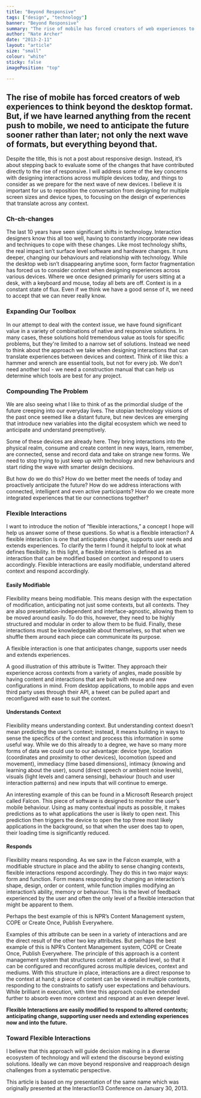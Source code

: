```yaml
---
title: "Beyond Responsive"
tags: ["design", "technology"]
banner: "Beyond Responsive"
summary: "The rise of mobile has forced creators of web experiences to think beyond the desktop format."
author: "Nate Archer"
date: "2013-2-11"
layout: "article"
size: "small"
colour: "white"
sticky: false
imagePosition: "top"

---
```


## The rise of mobile has forced creators of web experiences to think beyond the desktop format. But, if we have learned anything from the recent push to mobile, we need to anticipate the future sooner rather than later; not only the next wave of formats, but everything beyond that.

Despite the title, this is not a post about responsive design. Instead, it’s about stepping back to evaluate some of the changes that have contributed directly to the rise of responsive. I will address some of the key concerns with designing interactions across multiple devices today, and things to consider as we prepare for the next wave of new devices. I believe it is important for us to reposition the conversation from designing for multiple screen sizes and device types, to focusing on the design of experiences that translate across any context.

### Ch-ch-changes

The last 10 years have seen significant shifts in technology. Interaction designers know this all too well, having to constantly incorporate new ideas and techniques to cope with these changes. Like most technology shifts, the real impact isn’t surface level software and hardware changes. It runs deeper, changing our behaviours and relationship with technology.
While the desktop web isn’t disappearing anytime soon, form factor fragmentation has forced us to consider context when designing experiences across various devices. Where we once designed primarily for users sitting at a desk, with a keyboard and mouse, today all bets are off. Context is in a constant state of flux. Even if we think we have a good sense of it, we need to accept that we can never really know.

### Expanding Our Toolbox

In our attempt to deal with the context issue, we have found significant value in a variety of combinations of native and responsive solutions. In many cases, these solutions hold tremendous value as tools for specific problems, but they're limited to a narrow set of solutions. Instead we need to think about the approach we take when designing interactions that can translate experiences between devices and context. Think of it like this: a hammer and wrench are essential tools, but not for every job. We don't need another tool - we need a construction manual that can help us determine which tools are best for any project.

### Compounding The Problem

We are also seeing what I like to think of as the primordial sludge of the future creeping into our everyday lives. The utopian technology visions of the past once seemed like a distant future, but new devices are emerging that introduce new variables into the digital ecosystem which we need to anticipate and understand preemptively. 

Some of these devices are already here. They bring interactions into the physical realm, consume and create content in new ways, learn, remember, are connected, sense and record data and take on strange new forms.
We need to stop trying to just keep up with technology and new behaviours and start riding the wave with smarter design decisions.


But how do we do this? How do we better meet the needs of today and proactively anticipate the future? How do we address interactions with connected, intelligent and even active participants? How do we create more integrated experiences that tie our connections together?

### Flexible Interactions

I want to introduce the notion of “flexible interactions,” a concept I hope will help us answer some of these questions. So what is a flexible interaction? A flexible interaction is one that anticipates change, supports user needs and extends experiences. To clarify the term I found it helpful to look at what defines flexibility. In this light, a flexible interaction is defined as an interaction that can be modified based on context and respond to users accordingly. Flexible interactions are easily modifiable, understand altered context and respond accordingly. 


#### Easily Modifiable

Flexibility means being modifiable. This means design with the expectation of modification, anticipating not just some contexts, but all contexts. They are also presentation-independent and interface-agnostic, allowing them to be moved around easily. To do this, however, they need to be highly structured and modular in order to allow them to be fluid. Finally, these interactions must be knowledgeable about themselves, so that when we shuffle them around each piece can communicate its purpose.

<div class="pull-quote"><span>A flexible interaction is one that anticipates change, supports user needs and extends experiences.</span></div>

A good illustration of this attribute is Twitter. They approach their experience across contexts from a variety of angles, made possible by having content and interactions that are built with reuse and new configurations in mind. From desktop applications, to mobile apps and even third party uses through their API, a tweet can be pulled apart and reconfigured with ease to suit the context.

#### Understands Context

Flexibility means understanding context. But understanding context doesn’t mean predicting the user’s context; instead, it means building in ways to sense the specifics of the context and process this information in some useful way. While we do this already to a degree, we have so many more forms of data we could use to our advantage: device type, location (coordinates and proximity to other devices), locomotion (speed and movement), immediacy (time based dimensions), intimacy (knowing and learning about the user), sound (direct speech or ambient noise levels), visuals (light levels and camera sensing), behaviour (touch and user interaction patterns) and new inputs that will continue to emerge.


An interesting example of this can be found in a Microsoft Research project called Falcon. This piece of software is designed to monitor the user’s mobile behaviour. Using as many contextual inputs as possible, it makes predictions as to what applications the user is likely to open next. This prediction then triggers the device to open the top three most likely applications in the background, so that when the user does tap to open, their loading time is significantly reduced.

#### Responds

Flexibility means responding. As we saw in the Falcon example, with a modifiable structure in place and the ability to sense changing contexts, flexible interactions respond accordingly. They do this in two major ways: form and function. Form means responding by changing an interaction’s shape, design, order or content, while function implies modifying an interaction’s ability, memory or behaviour. This is the level of feedback experienced by the user and often the only level of a flexible interaction that might be apparent to them.
<div class="pull-quote"><span>Perhaps the best example of this is NPR’s Content Management system, COPE or Create Once, Publish Everywhere.</span></div>

Examples of this attribute can be seen in a variety of interactions and are the direct result of the other two key attributes. But perhaps the best example of this is NPR’s Content Management system, COPE or Create Once, Publish Everywhere. The principle of this approach is a content management system that structures content at a detailed level, so that it can be configured and reconfigured across multiple devices, context and mediums. With this structure in place, interactions are a direct response to the context at hand; a piece of content can be viewed in multiple contexts, responding to the constraints to satisfy user expectations and behaviours. While brilliant in execution, with time this approach could be extended further to absorb even more context and respond at an even deeper level.

**Flexible Interactions are easily modified to respond to altered contexts; anticipating change, supporting user needs and extending experiences now and into the future.**

### Toward Flexible Interactions

I believe that this approach will guide decision making in a diverse ecosystem of technology and will extend the discourse beyond existing solutions. Ideally we can move beyond responsive and reapproach design challenges from a systematic perspective.

This article is based on my presentation of the same name which was originally presented at the Interaction13 Conference on January 30, 2013.